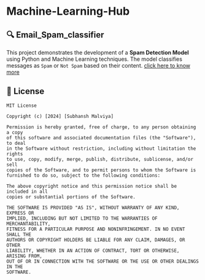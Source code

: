 # Machine-Learning-Hub

## 🔍 Email_Spam_classifier

This project demonstrates the development of a **Spam Detection Model** using Python and Machine Learning techniques. The model classifies messages as `Spam` or `Not Spam` based on their content. <a href="https://github.com/subh-775/Machine-Learning-Hub/tree/main/Email_Spam_classifier">click here to know more</a>


## 📜 License

```text
MIT License

Copyright (c) [2024] [Subhansh Malviya]

Permission is hereby granted, free of charge, to any person obtaining a copy
of this software and associated documentation files (the "Software"), to deal
in the Software without restriction, including without limitation the rights
to use, copy, modify, merge, publish, distribute, sublicense, and/or sell
copies of the Software, and to permit persons to whom the Software is
furnished to do so, subject to the following conditions:

The above copyright notice and this permission notice shall be included in all
copies or substantial portions of the Software.

THE SOFTWARE IS PROVIDED "AS IS", WITHOUT WARRANTY OF ANY KIND, EXPRESS OR
IMPLIED, INCLUDING BUT NOT LIMITED TO THE WARRANTIES OF MERCHANTABILITY,
FITNESS FOR A PARTICULAR PURPOSE AND NONINFRINGEMENT. IN NO EVENT SHALL THE
AUTHORS OR COPYRIGHT HOLDERS BE LIABLE FOR ANY CLAIM, DAMAGES, OR OTHER
LIABILITY, WHETHER IN AN ACTION OF CONTRACT, TORT OR OTHERWISE, ARISING FROM,
OUT OF OR IN CONNECTION WITH THE SOFTWARE OR THE USE OR OTHER DEALINGS IN THE
SOFTWARE.

